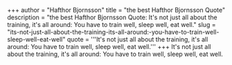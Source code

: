 +++
author = "Hafthor Bjornsson"
title = "the best Hafthor Bjornsson Quote"
description = "the best Hafthor Bjornsson Quote: It's not just all about the training, it's all around: You have to train well, sleep well, eat well."
slug = "its-not-just-all-about-the-training-its-all-around:-you-have-to-train-well-sleep-well-eat-well"
quote = '''It's not just all about the training, it's all around: You have to train well, sleep well, eat well.'''
+++
It's not just all about the training, it's all around: You have to train well, sleep well, eat well.
